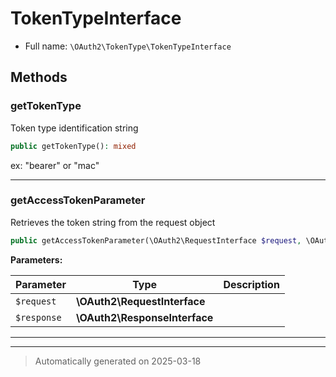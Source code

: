 
# TokenTypeInterface





* Full name: `\OAuth2\TokenType\TokenTypeInterface`



## Methods


### getTokenType

Token type identification string

```php
public getTokenType(): mixed
```

ex: "bearer" or "mac"










***

### getAccessTokenParameter

Retrieves the token string from the request object

```php
public getAccessTokenParameter(\OAuth2\RequestInterface $request, \OAuth2\ResponseInterface $response): mixed
```








**Parameters:**

| Parameter | Type | Description |
|-----------|------|-------------|
| `$request` | **\OAuth2\RequestInterface** |  |
| `$response` | **\OAuth2\ResponseInterface** |  |





***


***
> Automatically generated on 2025-03-18
